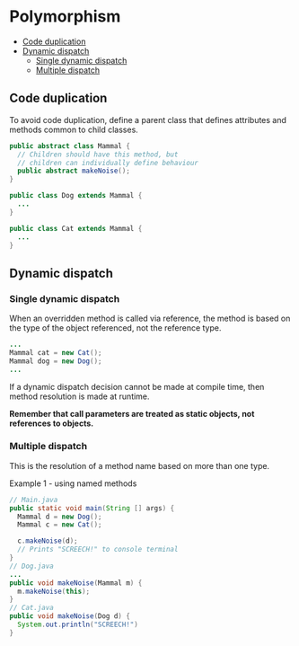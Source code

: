 # Polymorphism <!-- omit in toc -->

- [Code duplication](#code-duplication)
- [Dynamic dispatch](#dynamic-dispatch)
  - [Single dynamic dispatch](#single-dynamic-dispatch)
  - [Multiple dispatch](#multiple-dispatch)

## Code duplication

To avoid code duplication, define a parent class that defines attributes and methods common to child classes.

```java
public abstract class Mammal {
  // Children should have this method, but
  // children can individually define behaviour
  public abstract makeNoise();
}

public class Dog extends Mammal {
  ...
}

public class Cat extends Mammal {
  ...
}
```

## Dynamic dispatch

### Single dynamic dispatch

When an overridden method is called via reference, the method is based on the type of the object referenced, not the reference type.

```java
...
Mammal cat = new Cat();
Mammal dog = new Dog();
...
```

If a dynamic dispatch decision cannot be made at compile time, then method resolution is made at runtime.

**Remember that call parameters are treated as static objects, not references to objects.**

### Multiple dispatch

This is the resolution of a method name based on more than one type.

Example 1 - using named methods

```java
// Main.java
public static void main(String [] args) {
  Mammal d = new Dog();
  Mammal c = new Cat();

  c.makeNoise(d);
  // Prints "SCREECH!" to console terminal
}
// Dog.java
...
public void makeNoise(Mammal m) {
  m.makeNoise(this);
}
// Cat.java
public void makeNoise(Dog d) {
  System.out.println("SCREECH!")
}
```
